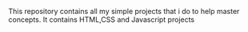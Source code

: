 This repository contains all my simple projects that i do to help master concepts.
It contains HTML,CSS and Javascript projects
